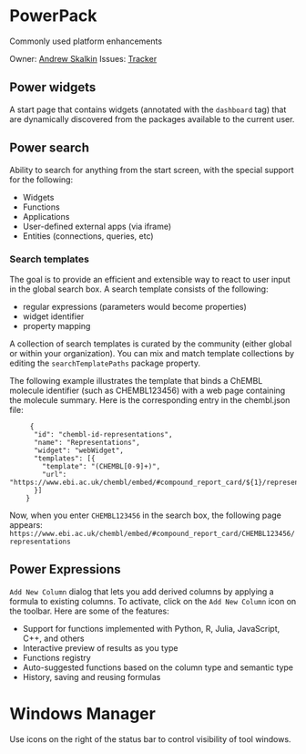 # PowerPack

Commonly used platform enhancements

Owner: [Andrew Skalkin](https://github.com/skalkin) 
Issues: [Tracker](https://github.com/datagrok-ai/public/projects/2)

## Power widgets

A start page that contains widgets (annotated with the `dashboard` tag) that are dynamically
discovered from the packages available to the current user.

## Power search

Ability to search for anything from the start screen, with the special support for the following:

* Widgets
* Functions
* Applications
* User-defined external apps (via iframe)
* Entities (connections, queries, etc)

### Search templates

The goal is to provide an efficient and extensible way to react to user input
in the global search box. A search template consists of the following:

* regular expressions (parameters would become properties)
* widget identifier
* property mapping

A collection of search templates is curated by the community (either global or
within your organization). You can mix and match template collections by editing
the `searchTemplatePaths` package property.

The following example illustrates the template that binds a ChEMBL molecule identifier
(such as CHEMBL123456) with a web page containing the molecule summary. Here is the
corresponding entry in the chembl.json file:

```
     {
      "id": "chembl-id-representations",
      "name": "Representations",
      "widget": "webWidget",
      "templates": [{
        "template": "(CHEMBL[0-9]+)",
        "url": "https://www.ebi.ac.uk/chembl/embed/#compound_report_card/${1}/representations"
      }]
    }
```

Now, when you enter `CHEMBL123456` in the search box, the following page appears:
`https://www.ebi.ac.uk/chembl/embed/#compound_report_card/CHEMBL123456/representations`

## Power Expressions

`Add New Column` dialog that lets you add derived columns by applying a formula to existing columns.
To activate, click on the `Add New Column` icon on the toolbar. Here are some of the features:

* Support for functions implemented with Python, R, Julia, JavaScript, C++, and others
* Interactive preview of results as you type
* Functions registry
* Auto-suggested functions based on the column type and semantic type
* History, saving and reusing formulas

# Windows Manager

Use icons on the right of the status bar to control visibility of tool windows.